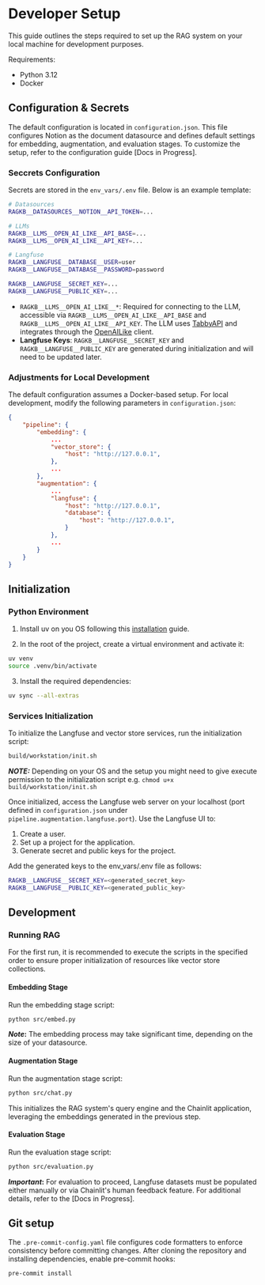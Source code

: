 # Developer Setup

This guide outlines the steps required to set up the RAG system on your local machine for development purposes.

Requirements:

- Python 3.12
- Docker

## Configuration & Secrets

The default configuration is located in `configuration.json`. This file configures Notion as the document datasource and defines default settings for embedding, augmentation, and evaluation stages. To customize the setup, refer to the configuration guide [Docs in Progress].

### Seccrets Configuration
Secrets are stored in the `env_vars/.env` file. Below is an example template:

```sh
# Datasources
RAGKB__DATASOURCES__NOTION__API_TOKEN=...

# LLMs
RAGKB__LLMS__OPEN_AI_LIKE__API_BASE=...
RAGKB__LLMS__OPEN_AI_LIKE__API_KEY=...

# Langfuse
RAGKB__LANGFUSE__DATABASE__USER=user
RAGKB__LANGFUSE__DATABASE__PASSWORD=password

RAGKB__LANGFUSE__SECRET_KEY=...
RAGKB__LANGFUSE__PUBLIC_KEY=...
```

- `RAGKB__LLMS__OPEN_AI_LIKE__*`: Required for connecting to the LLM, accessible via `RAGKB__LLMS__OPEN_AI_LIKE__API_BASE` and `RAGKB__LLMS__OPEN_AI_LIKE__API_KEY`. The LLM uses [TabbyAPI](https://api-docs.tabby.ai/) and integrates through the [OpenAILike](https://docs.llamaindex.ai/en/stable/api_reference/llms/openai_like/) client.
- **Langfuse Keys**: `RAGKB__LANGFUSE__SECRET_KEY` and `RAGKB__LANGFUSE__PUBLIC_KEY` are generated during initialization and will need to be updated later.

### Adjustments for Local Development

The default configuration assumes a Docker-based setup. For local development, modify the following parameters in `configuration.json`:

```json
{
    "pipeline": {
        "embedding": {
            ...
            "vector_store": {
                "host": "http://127.0.0.1",
            },
            ...
        },
        "augmentation": {
            ...
            "langfuse": {
                "host": "http://127.0.0.1",
                "database": {
                    "host": "http://127.0.0.1",
                }
            },
            ...
        }
    }
}
```

## Initialization

### Python Environment

1. Install uv on you OS following this [installation](https://docs.astral.sh/uv/getting-started/installation/) guide.

2. In the root of the project, create a virtual environment and activate it:

```sh
uv venv
source .venv/bin/activate
```

3. Install the required dependencies:

```sh
uv sync --all-extras
```

### Services Initialization

To initialize the Langfuse and vector store services, run the initialization script:

```sh
build/workstation/init.sh
```

**_NOTE:_**  Depending on your OS and the setup you might need to give execute permission to the initialization script e.g. `chmod u+x build/workstation/init.sh`

Once initialized, access the Langfuse web server on your localhost (port defined in `configuration.json` under `pipeline.augmentation.langfuse.port`). Use the Langfuse UI to:

1. Create a user.
2. Set up a project for the application.
3. Generate secret and public keys for the project.

Add the generated keys to the env_vars/.env file as follows:

```sh
RAGKB__LANGFUSE__SECRET_KEY=<generated_secret_key>
RAGKB__LANGFUSE__PUBLIC_KEY=<generated_public_key>
```

## Development

### Running RAG

For the first run, it is recommended to execute the scripts in the specified order to ensure proper initialization of resources like vector store collections.

#### Embedding Stage

Run the embedding stage script:

```sh
python src/embed.py
```

**_Note_:** The embedding process may take significant time, depending on the size of your datasource.

#### Augmentation Stage

Run the augmentation stage script:

```sh
python src/chat.py
```

This initializes the RAG system's query engine and the Chainlit application, leveraging the embeddings generated in the previous step.

#### Evaluation Stage

Run the evaluation stage script:

```sh
python src/evaluation.py
```

**_Important_:** For evaluation to proceed, Langfuse datasets must be populated either manually or via Chainlit's human feedback feature. For additional details, refer to the [Docs in Progress].

## Git setup

The `.pre-commit-config.yaml` file configures code formatters to enforce consistency before committing changes. After cloning the repository and installing dependencies, enable pre-commit hooks:

```sh
pre-commit install
```
